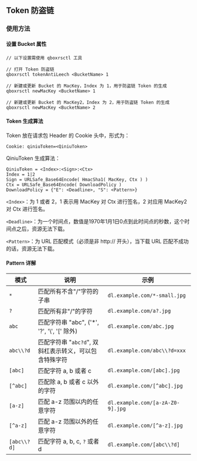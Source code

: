 ## Token 防盗链

### 使用方法

#### 设置 Bucket 属性
	
	// 以下设置需使用 qboxrsctl 工具
	
	// 打开 Token 防盗链
	qboxrsctl tokenAntiLeech <BucketName> 1
	
	// 新建或更新 Bucket 的 MacKey，Index 为 1，用于防盗链 Token 的生成
	qboxrsctl newMacKey <BucketName> 1
	
	// 新建或更新 Bucket 的 MacKey2，Index 为 2，用于防盗链 Token 的生成
	qboxrsctl newMacKey <BucketName> 2
	
#### Token 生成算法

Token 放在请求包 Header 的 Cookie 头中，形式为：

	Cookie: qiniuToken=<QiniuToken>
	
QiniuToken 生成算法：

	QiniuToken = <Index>:<Sign>:<Ctx>
	Index = 1|2
	Sign = URLSafe_Base64Encode( HmacSha1( MacKey, Ctx ) )
	Ctx = URLSafe_Base64Encode( DownloadPolicy )
	DownloadPolicy = {"E": <Deadline>, "S": <Pattern>}
	
`<Index>`：为 1 或者 2，1 表示用 MacKey 对 Ctx 进行签名，2 对应用 MacKey2 对 Ctx 进行签名。

`<Deadline>`：为一个时间点，数值是1970年1月1日0点到此时间点的秒数，这个时间点之后，资源无法下载。

`<Pattern>`：为 URL 匹配模式（必须是非 http:// 开头），当下载 URL 匹配不成功的话，资源无法下载。

#### Pattern 详解

模式 | 说明 | 示例
-----|-----|------
`*` | 匹配所有不含"/"字符的子串 | `dl.example.com/*-small.jpg`
`?` | 匹配所有非"/"的字符 | `dl.example.com/a?.jpg`
`abc` | 匹配字符串 "abc", ('*', '?', '\\', '[' 除外) | `dl.example.com/abc.jpg`
`abc\\?d` | 匹配字符串 "`abc?d`", 双斜杠表示转义，可以包含特殊字符 | `dl.example.com/abc\\?d=xxx`
`[abc]` | 匹配字符 a, b 或者 c | `dl.example.com/[abc].jpg`
`[^abc]` | 匹配除 a, b 或者 c 以外的字符 | `dl.example.com/[^abc].jpg`
`[a-z]` | 匹配 a-z 范围以内的任意字符 | `dl.example.com/[a-zA-Z0-9].jpg`
`[^a-z]` | 匹配 a-z 范围以外的任意字符 | `dl.example.com/[^a-z].jpg`
`[abc\\?d]` | 匹配字符 a, b, c, `?` 或者 d | `dl.example.com/[abc\\?d]`